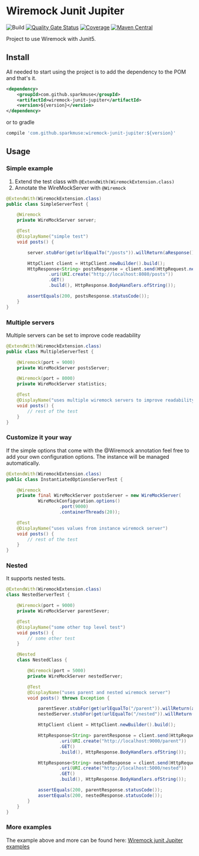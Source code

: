 
# Wiremock Junit Jupiter
![Build](https://github.com/sparkmuse/wiremock-junit-jupiter/workflows/Build/badge.svg)
[![Quality Gate Status](https://sonarcloud.io/api/project_badges/measure?project=wiremock-junit-jupiter&metric=alert_status)](https://sonarcloud.io/dashboard?id=wiremock-junit-jupiter)
[![Coverage](https://sonarcloud.io/api/project_badges/measure?project=wiremock-junit-jupiter&metric=coverage)](https://sonarcloud.io/dashboard?id=wiremock-junit-jupiter)
[![Maven Central](https://img.shields.io/maven-central/v/com.github.sparkmuse/wiremock-junit-jupiter.svg)](https://maven-badges.herokuapp.com/maven-central/com.github.sparkmuse/wiremock-junit-jupiter)

Project to use Wiremock  with Junit5.

## Install

All needed to start using the project is to add the dependency to the POM and that's it.

```xml
<dependency>
    <groupId>com.github.sparkmuse</groupId>
    <artifactId>wiremock-junit-jupiter</artifactId>
    <version>${version}</version>
</dependency>
```

or to gradle

```groovy
compile 'com.github.sparkmuse:wiremock-junit-jupiter:${version}'
```

## Usage

### Simple example
1. Extend the test class with ```@ExtendWith(WiremockExtension.class) ```
2. Annotate the WireMockServer with ```@Wiremock```

```java
@ExtendWith(WiremockExtension.class)
public class SimpleServerTest {

    @Wiremock
    private WireMockServer server;

    @Test
    @DisplayName("simple test")
    void posts() {

        server.stubFor(get(urlEqualTo("/posts")).willReturn(aResponse().withStatus(200)));

        HttpClient client = HttpClient.newBuilder().build();
        HttpResponse<String> postsResponse = client.send(HttpRequest.newBuilder()
                .uri(URI.create("http://localhost:8080/posts"))
                .GET()
                .build(), HttpResponse.BodyHandlers.ofString());

        assertEquals(200, postsResponse.statusCode());
    }
}
```

### Multiple servers
Multiple servers can be set to improve code readability

```java
@ExtendWith(WiremockExtension.class)
public class MultipleServerTest {

    @Wiremock(port = 9000)
    private WireMockServer postsServer;

    @Wiremock(port = 8000)
    private WireMockServer statistics;

    @Test
    @DisplayName("uses multiple wiremock servers to improve readability")
    void posts() {
        // rest of the test
    }
}
```

### Customize it your way
If the simple options that come with the  @Wiremock annotation feel free to add your own configuration options. The instance will be managed automatically.

```java
@ExtendWith(WiremockExtension.class)
public class InstantiatedOptionsServerTest {

    @Wiremock
    private final WireMockServer postsServer = new WireMockServer(
            WireMockConfiguration.options()
                    .port(9000)
                    .containerThreads(20));

    @Test
    @DisplayName("uses values from instance wiremock server")
    void posts() {
        // rest of the test
    }
}
```

### Nested

It supports nested tests.

```java
@ExtendWith(WiremockExtension.class)
class NestedServerTest {

    @Wiremock(port = 9000)
    private WireMockServer parentSever;

    @Test
    @DisplayName("some other top level test")
    void posts() {
        // some other test
    }

    @Nested
    class NestedClass {

        @Wiremock(port = 5000)
        private WireMockServer nestedServer;

        @Test
        @DisplayName("uses parent and nested wiremock server")
        void posts() throws Exception {

            parentSever.stubFor(get(urlEqualTo("/parent")).willReturn(aResponse().withStatus(200)));
            nestedServer.stubFor(get(urlEqualTo("/nested")).willReturn(aResponse().withStatus(200)));

            HttpClient client = HttpClient.newBuilder().build();

            HttpResponse<String> parentResponse = client.send(HttpRequest.newBuilder()
                    .uri(URI.create("http://localhost:9000/parent"))
                    .GET()
                    .build(), HttpResponse.BodyHandlers.ofString());

            HttpResponse<String> nestedResponse = client.send(HttpRequest.newBuilder()
                    .uri(URI.create("http://localhost:5000/nested"))
                    .GET()
                    .build(), HttpResponse.BodyHandlers.ofString());

            assertEquals(200, parentResponse.statusCode());
            assertEquals(200, nestedResponse.statusCode());
        }
    }
}
```

### More examples
The example above and more can be found here:
[Wiremock junit Jupiter examples](https://github.com/sparkmuse/wiremock-junit-jupiter/tree/master/src/test/java/com/github/sparkmuse/wiremock/samples)


